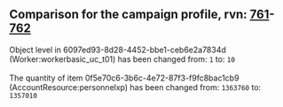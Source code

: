 ## Comparison for the campaign profile, rvn: [761](https://github.com/PRO100KatYT/FortniteProfileRevisions/tree/main/profiles/campaign/761%20campaign.json)-[762](https://github.com/PRO100KatYT/FortniteProfileRevisions/tree/main/profiles/campaign/762%20campaign.json)

Object level in 6097ed93-8d28-4452-bbe1-ceb6e2a7834d (Worker:workerbasic_uc_t01) has been changed from: `1` to: `10`
<br><br>
The quantity of item 0f5e70c6-3b6c-4e72-87f3-f9fc8bac1cb9 (AccountResource:personnelxp) has been changed from: `1363760` to: `1357010`
<br><br>
